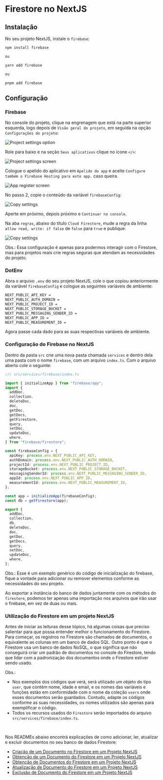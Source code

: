 # Firestore no NextJS

## Instalação

No seu projeto NextJS, instale o `firebase`:

```bash
npm install firebase

ou

yarn add firebase

ou

pnpm add firebase
```

## Configuração

### Firebase

No console do projeto, clique na engrenagem que está na parte superior esquerda, logo depois de `Visão geral do projeto`, em seguida na opção `Configurações do projeto`:

<img src="images/project-settings-option.png" alt="Project settings option" />

Role para baixo e na seção `Seus aplicativos` clique no ícone `</>`:

<img src="images/project-settings-screen.png" alt="Project settings screen" />

Cologue o apelido do aplicativo em `Apelido do app` e aceite `Configure também o Firebase Hosting para este app.` caso queira.

<img src="images/app-register-screen.png" alt="App register screen" />

No passo 2, copie o conteúdo da variável `firebaseConfig`:

<img src="images/copy-settings.png" alt="Copy settings" />

Aperte em próximo, depois próximo e `Continuar no console`.

Na aba `regras`, abaixo do título `Cloud Firestore`, mude a regra da linha ` allow read, write: if false` de `false` para `true` e publique:

<img src="images/edit-rules.png" alt="Copy settings" />

Obs.: Essa configuração é apenas para podermos interagir com o Firestore, mas para projetos reais crie regras seguras que atendam as necessidades do projeto.

### DotEnv

Abra o arquivo `.env` do seu projeto NextJS, cole o que copiou anteriormente da variável `firebaseConfig` e cologue as seguintes variáveis de ambiente:

```bash
NEXT_PUBLIC_API_KEY =
NEXT_PUBLIC_AUTH_DOMAIN =
NEXT_PUBLIC_PROJECT_ID =
NEXT_PUBLIC_STORAGE_BUCKET =
NEXT_PUBLIC_MESSAGING_SENDER_ID =
NEXT_PUBLIC_APP_ID =
NEXT_PUBLIC_MEASUREMENT_ID =
```

Agora passe cada dado para as suas respectivas variáveis de ambiente.

### Configuração do Firebase no NextJS

Dentro da pasta `src` crie uma nova pasta chamada `services` e dentro dela uma pasta com o nome `firebase`, com um arquivo `index.ts`.
Com o arquivo aberto cole o seguinte:

```typescript
/// src/services/firebase/index.ts

import { initializeApp } from "firebase/app";
import {
  addDoc,
  collection,
  deleteDoc,
  doc,
  getDoc,
  getDocs,
  getFirestore,
  query,
  setDoc,
  updateDoc,
  where,
} from "firebase/firestore";

const firebaseConfig = {
  apiKey: process.env.NEXT_PUBLIC_API_KEY,
  authDomain: process.env.NEXT_PUBLIC_AUTH_DOMAIN,
  projectId: process.env.NEXT_PUBLIC_PROJECT_ID,
  storageBucket: process.env.NEXT_PUBLIC_STORAGE_BUCKET,
  messagingSenderId: process.env.NEXT_PUBLIC_MESSAGING_SENDER_ID,
  appId: process.env.NEXT_PUBLIC_APP_ID,
  measurementId: process.env.NEXT_PUBLIC_MEASUREMENT_ID,
};

const app = initializeApp(firebaseConfig);
const db = getFirestore(app);

export {
  addDoc,
  collection,
  db,
  deleteDoc,
  doc,
  getDoc,
  getDocs,
  query,
  setDoc,
  updateDoc,
  where,
};
```

Obs.: Esse é um exemplo genérico do código de inicialização do firebase, fique a vontade para adicionar ou remover elementos conforme as necessidades do seu projeto.

Ao exportar a instância do banco de dados juntamente com os métodos do `firestore`, podemos ter apenas uma importação nos arquivos que irão usar o firebase, em vez de duas ou mais.

### Utilização do Firestore em um projeto NextJS

Antes de iniciar as leituras desse tópico, há algumas coisas que preciso salientar para que possa entender melhor o funcionamento do Firestore.
Para começar, os registros no Firestore são chamados de documentos, o equivalente as colunas em um banco de dados SQL.
Outro ponto é que o Firestore usa um banco de dados NoSQL, o que significa que não conseguirá criar um padrão de documentos no console do Firestore, tendo que lidar com a padronização dos documentos onde o Firestore estiver sendo usado.

Obs.:

- Nos exemplos dos códigos que verá, será utilizado um objeto do tipo `user`, que contém nome, idade e email, e os nomes das variáveis e funções estão em conformidade com o nome da coleção `users` onde esses documentos serão guardados. Contudo, adapte os códigos conforme as suas necessidades, os nomes utilizados são apenas para exemplificar o código.
- Todos os recursos usados do `Firestore` serão importados do arquivo `src/services/firebase/index.ts`.

</br>

Nos READMEs abaixo encontrá explicações de como adicionar, ler, atualizar e excluir documentos no seu banco de dados Firestore:

- [Criação de um Documento no Firestore em um Projeto NextJS](./add-document.md)
- [Obtenção de um Documento do Firestore em um Projeto NextJS](./get-document.md)
- [Obtenção de Documentos do Firestore em um Projeto NextJS](./get-documents.md)
- [Atualização de Documento do Firestore em um Projeto NextJS](./update-document.md)
- [Exclusão de Documento do Firestore em um Projeto NextJS](./delete-document.md)
